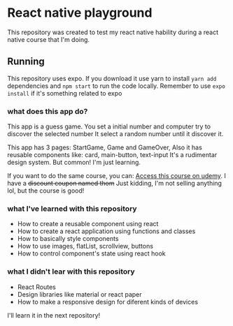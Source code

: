 # React native playground

This repository was created to test my react native hability during a react native course that I'm doing. 

## Running

This repository uses expo. If you download it use yarn to install ```yarn add``` dependencies and 
```npm start``` to run the code locally. Remember to use ```expo install``` if it's something related to expo

### what does this app do?

This app is a guess game. You set a initial number and computer try to discover the selected number
It select a random number until it discover it.

This app has 3 pages: StartGame, Game and GameOver, Also it has reusable components like: card, main-button, text-input
It's a rudimentar design system. But common! I'm just learning.

If you want to do the same course, you can: [Access this course on udemy](https://www.udemy.com/course/react-native-the-practical-guide). I have a <strike>discount coupon named thom</strike> Just kidding, I'm not selling anything lol, but the course is good!

### what I've learned with this repository

- How to create a reusable component using react
- How to create a react application using functions and classes
- How to basically style components
- How to use images, flatList, scrollview, buttons
- How to control component's state using react hook

### what I didn't lear with this repository

- React Routes
- Design libraries like material or react paper
- How to make a responsive design for diferent kinds of devices

I'll learn it in the next repository!
